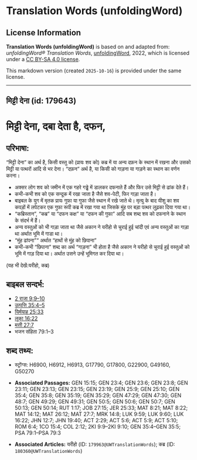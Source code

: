 # Translation Words (unfoldingWord)

## License Information

**Translation Words (unfoldingWord)** is based on and adapted from: _unfoldingWord® Translation Words_, [unfoldingWord](https://unfoldingword.org/utw), 2022, which is licensed under a [CC BY-SA 4.0 license](https://creativecommons.org/licenses/by-sa/4.0/legalcode.en).

This markdown version (created `2025-10-16`) is provided under the same license.



--------------------------------

## मिट्टी देना (id: 179643)

मिट्टी देना, दबा देता है, दफन,
==============================

परिभाषा:
--------

“मिट्टी देना” का अर्थ है, किसी वस्तु को (प्रायः शव को) कब्र में या अन्य दफ़न के स्थान में रखना और उसको मिट्टी या पत्थरों आदि से भर देना। “दफ़न” अर्थ है, या किसी को गाड़ना या गाड़ने का स्थान का वर्णन करना।

* अक्सर लोग शव को जमीन में एक गहरे गड्ढ़े में डालकर दफनाते हैं और फिर उसे मिट्टी से ढांक देते हैं।
* कभी\-कभी शव को एक सन्दूक में रखा जाता है जैसे शव\-पेटी, फिर गाड़ा जाता है।
* बाइबल के युग में मृतक प्रायः गुफा या गुफा जैसे स्थान में रखे जाते थे। मृत्यु के बाद यीशु का शव कपड़ों में लपेटकर एक गुफा रूपी कब्र में रखा गया था जिसके मुंह पर बड़ा पत्थर लुढ़का दिया गया था।
* “कब्रिस्तान”, “कब्र” या “दफन कक्ष” या “दफन की गुफा” आदि सब शब्द शव को दफनाने के स्थान के संदर्भ में हैं।
* अन्य वस्तुओं को भी गाड़ा जाता था जैसे अकान ने यरीहो से चुराई हुई चांदी एवं अन्य वस्तुओं का गाड़ा था अर्थात भूमि में गाडा था।
* “मुंह ढांपना”“ अर्थात “हाथों से मुंह को छिपाना”
* कभी\-कभी “छिपाना” शब्द का अर्थ “गाड़ना” भी होता है जैसे अकान ने यरीहो से चुराई हुई वस्तुओं को भूमि में गाड़ दिया था। अर्थात उसने उन्हें भूमिगत कर दिया था।

(यह भी देखें:यरीहो, कब्र)

बाइबल सन्दर्भ:
--------------

* [2 राजा 9:9–10](https://ref.ly/2Kgs0:0)
* [उत्पत्ति 35:4–5](https://ref.ly/Gen35:4-Gen35:5)
* [यिर्मयाह 25:33](https://ref.ly/Jer25:33)
* [लूका 16:22](https://ref.ly/Luke16:22)
* [मत्ती 27:7](https://ref.ly/Matt27:7)
* भजन संहिता 79:1–3

शब्द तथ्य:
----------

* स्ट्रोंग्स: H6900, H6912, H6913, G17790, G17800, G22900, G49160, G50270

* **Associated Passages:** GEN 15:15; GEN 23:4; GEN 23:6; GEN 23:8; GEN 23:11; GEN 23:13; GEN 23:15; GEN 23:19; GEN 25:9; GEN 25:10; GEN 35:4; GEN 35:8; GEN 35:19; GEN 35:29; GEN 47:29; GEN 47:30; GEN 48:7; GEN 49:29; GEN 49:31; GEN 50:5; GEN 50:6; GEN 50:7; GEN 50:13; GEN 50:14; RUT 1:17; JOB 27:15; JER 25:33; MAT 8:21; MAT 8:22; MAT 14:12; MAT 26:12; MAT 27:7; MRK 14:8; LUK 9:59; LUK 9:60; LUK 16:22; JHN 12:7; JHN 19:40; ACT 2:29; ACT 5:6; ACT 5:9; ACT 5:10; ROM 6:4; 1CO 15:4; COL 2:12; 2KI 9:9–2KI 9:10; GEN 35:4–GEN 35:5; PSA 79:1–PSA 79:3
* **Associated Articles:** यरीहो (ID: `179963@UWTranslationWords`); कब्र (ID: `180360@UWTranslationWords`)

